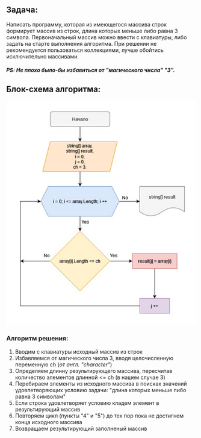 
## Задача:
Написать программу, которая из имеющегося массива строк формирует массив из строк, длина которых меньше либо равна 3 символа. Первоначальный массив можно ввести с клавиатуры, либо задать на старте выполнения алгоритма. При решении не рекомендуется пользоваться коллекциями, лучше обойтись исключительно массивами.
##### _PS: Не плохо было-бы избавиться от "магического числа" "3"._

## Блок-схема алгоритма:
![Блок-схема](Diagram.jpg)

### Алгоритм решения:
1. Вводим с клавиатуры исходный массив из строк
2. Избавляемся от магического числа 3, вводя целочисленную переменную ch (*от англ. "character"*)
3. Определяем длинну результирующего массива, пересчитав количество элементов длинной <= ch (в нашем случае 3)
4. Перебираем элементы из исходного массива в поисках значений удовлетворяющих условию задачи: "длина которых меньше либо равна 3 символам"
5. Если строка удовлетворяет условию кладем элемент в результирующий массив
6. Повторяем цикл (пункты "4" и "5") до тех пор пока не достигнем конца исходного массива
7. Возвращаем результирующий заполненый массив
